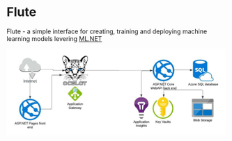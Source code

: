 # Flute
Flute - a simple interface for creating, training and deploying machine learning models levering [ML.NET](https://dotnet.microsoft.com/en-us/apps/machinelearning-ai/ml-dotnet)

![Flute Diagram](flute-diagram.jpeg)